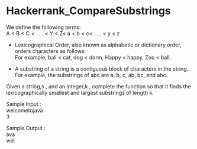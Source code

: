 # Hackerrank_CompareSubstrings

We define the following terms:<br>
A < B < C < . . . < Y <  Z< a < b  < c< . . . < y < z<br>
- Lexicographical Order, also known as alphabetic or dictionary order, orders characters as follows:<br>
For example, ball < cat, dog < dorm, Happy < happy, Zoo < ball.

- A substring of a string is a contiguous block of characters in the string. For example, the substrings of abc are a, b, c, ab, bc, and abc.<br>

Given a string,s , and an integer,k , complete the function so that it finds the lexicographically smallest and largest substrings of length k.


  Sample Input : <br>
welcometojava<br>
3<br>

  Sample Output : <br> 
ava<br>
wel<br>


